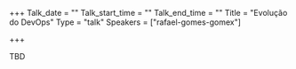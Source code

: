 +++
Talk_date = ""
Talk_start_time = ""
Talk_end_time = ""
Title = "Evolução do DevOps"
Type = "talk"
Speakers = ["rafael-gomes-gomex"]

+++

TBD
